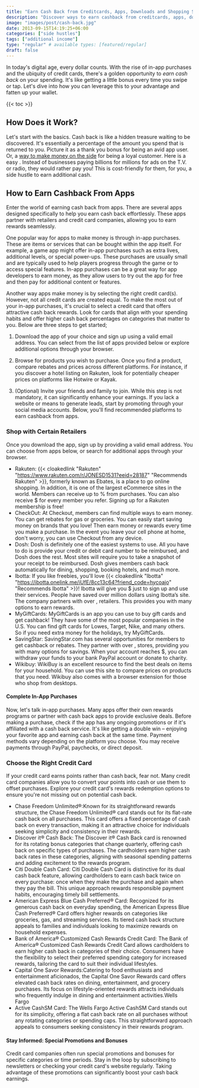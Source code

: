```yaml
---
title: "Earn Cash Back from Creditcards, Apps, Downloads and Shopping Sprees"
description: "Discover ways to earn cashback from creditcards, apps, downloads, and shopping sprees. Find ways to earn rewards, coupons, rebates, incentives and more."
image: "images/post/cash-back.jpg"
date: 2013-09-15T14:19:25+06:00
categories: ["side hustles"]
tags: ["additional income"]
type: "regular" # available types: [featured/regular]
draft: false
---
```


In today's digital age, every dollar counts. With the rise of in-app purchases and the ubiquity of credit cards, there's a golden opportunity to _earn cash back_ on your spending. It's like getting a little bonus every time you swipe or tap. Let's dive into how you can leverage this to your advantage and fatten up your wallet.

{{< toc >}}

## How Does it Work? 

Let's start with the basics. Cash back is like a hidden treasure waiting to be discovered. It's essentially a percentage of the amount you spend that is returned to you. Picture it as a thank you bonus for being an avid app user. Or, a [way to make money on the side](/blog/creative-side-hustles) for being a loyal customer. Here is a easy . Instead of businesses paying billions for millions for ads on the T.V. or radio, they would rather pay you! This is cost-friendly for them, for you, a side hustle to earn additional cash.

## How to Earn Cashback From Apps

Enter the world of earning cash back from apps. There are several apps designed specifically to help you earn cash back effortlessly. These apps partner with retailers and credit card companies, allowing you to earn rewards seamlessly.

One popular way for apps to make money is through in-app purchases. These are items or services that can be bought within the app itself. For example, a game app might offer in-app purchases such as extra lives, additional levels, or special power-ups. These purchases are usually small and are typically used to help players progress through the game or to access special features. In-app purchases can be a great way for app developers to earn money, as they allow users to try out the app for free and then pay for additional content or features.

Another way apps make money is by selecting the right credit card(s). However, not all credit cards are created equal. To make the most out of your in-app purchases, it's crucial to select a credit card that offers attractive cash back rewards. Look for cards that align with your spending habits and offer higher cash back percentages on categories that matter to you. Below are three steps to get started;

1. Download the app of your choice and sign up using a valid email address. You can select from the list of apps provided below or explore additional options through your browser.
    
2. Browse for products you wish to purchase. Once you find a product, compare rebates and prices across different platforms. For instance, if you discover a hotel listing on Rakuten, look for potentially cheaper prices on platforms like Hotwire or Kayak.
    
3. (Optional) Invite your friends and family to join. While this step is not mandatory, it can significantly enhance your earnings. If you lack a website or means to generate leads, start by promoting through your social media accounts. Below, you'll find recommended platforms to earn cashback from apps.

### Shop with Certain Retailers

Once you download the app, sign up by providing a valid email address. You can choose from apps below, or search for additional apps through your browser.    

- Rakuten: {{< cloakedlink "Rakuten" "https://www.rakuten.com/r/JONESD1531?eeid=28187" "Recommends Rakuten" >}}, formerly known as Ebates, is a place to go online shopping. In addition, it is one of the largest eCommerce sites in the world. Members can receive up to % from purchases. You can also receive $ for every member you refer. Signing up for a Rakuten membership is free!
- CheckOut: At Checkout, members can find multiple ways to earn money. You can get rebates for gas or groceries. You can easily start saving money on brands that you love! Then earn money or rewards every time you make a purchase. In the event you leave your cell phone at home, don't worry, you can use Checkout from any device.
- Dosh: Dosh is definitely one of the easiest systems to use. All you have to do is provide your credit or debit card number to be reimbursed, and Dosh does the rest. Most sites will require you to take a snapshot of your receipt to be reimbursed. Dosh gives members cash back automatically for dining, shopping, booking hotels, and much more.
- Ibotta: If you like freebies, you'll love {{< cloakedlink "Ibotta" "https://ibotta.onelink.me/iUfE/8cc13c64?friend_code=hycoajo" "Recommends Ibotta" >}}! Ibotta will give you $ just to sign up and use their services. People have saved over  million dollars using Ibotta’s site. The company partners with over , retailers. This provides you with many options to earn rewards.
- MyGiftCards: MyGiftCards is an app you can use to buy gift cards and get cashback! They have some of the most popular companies in the U.S. You can find gift cards for Lowes, Target, Nike, and many others. So if you need extra money for the holidays, try MyGiftCards.
- SavingStar: SavingStar.com has several opportunities for members to get cashback or rebates. They partner with over , stores, providing you with many options for savings. When your account reaches $, you can withdraw your funds to your bank PayPal account or donate to charity.
- Wikibuy: WikiBuy is an excellent resource to find the best deals on items for your household. You can use this site to compare prices on products that you need. Wikibuy also comes with a browser extension for those who shop from desktops.

#### Complete In-App Purchases

Now, let's talk in-app purchases. Many apps offer their own rewards programs or partner with cash back apps to provide exclusive deals. Before making a purchase, check if the app has any ongoing promotions or if it's affiliated with a cash back service. It's like getting a double win – enjoying your favorite app and earning cash back at the same time. Payment methods vary depending on the platform you choose. You may receive payments through PayPal, paychecks, or direct deposit.

### Choose the Right Credit Card

If your credit card earns points rather than cash back, fear not. Many credit card companies allow you to convert your points into cash or use them to offset purchases. Explore your credit card's rewards redemption options to ensure you're not missing out on potential cash back. 

- Chase Freedom Unlimited®:Known for its straightforward rewards structure, the Chase Freedom Unlimited® card stands out for its flat-rate cash back on all purchases. This card offers a fixed percentage of cash back on every transaction, making it an attractive choice for individuals seeking simplicity and consistency in their rewards.
- Discover it® Cash Back: The Discover it® Cash Back card is renowned for its rotating bonus categories that change quarterly, offering cash back on specific types of purchases. The cardholders earn higher cash back rates in these categories, aligning with seasonal spending patterns and adding excitement to the rewards program.
- Citi Double Cash Card: Citi Double Cash Card is distinctive for its dual cash back feature, allowing cardholders to earn cash back twice on every purchase: once when they make the purchase and again when they pay the bill. This unique approach rewards responsible payment habits, encouraging timely bill settlements.
- American Express Blue Cash Preferred® Card: Recognized for its generous cash back on everyday spending, the American Express Blue Cash Preferred® Card offers higher rewards on categories like groceries, gas, and streaming services. Its tiered cash back structure appeals to families and individuals looking to maximize rewards on household expenses.
- Bank of America® Customized Cash Rewards Credit Card: The Bank of America® Customized Cash Rewards Credit Card allows cardholders to earn higher cash back in categories of their choice. Consumers have the flexibility to select their preferred spending category for increased rewards, tailoring the card to suit their individual lifestyles.
- Capital One Savor Rewards:Catering to food enthusiasts and entertainment aficionados, the Capital One Savor Rewards card offers elevated cash back rates on dining, entertainment, and grocery purchases. Its focus on lifestyle-oriented rewards attracts individuals who frequently indulge in dining and entertainment activities.Wells Fargo 
- Active CashSM Card: The Wells Fargo Active CashSM Card stands out for its simplicity, offering a flat cash back rate on all purchases without any rotating categories or spending caps. This straightforward approach appeals to consumers seeking consistency in their rewards program.

#### Stay Informed: Special Promotions and Bonuses

Credit card companies often run special promotions and bonuses for specific categories or time periods. Stay in the loop by subscribing to newsletters or checking your credit card's website regularly. Taking advantage of these promotions can significantly boost your cash back earnings.
